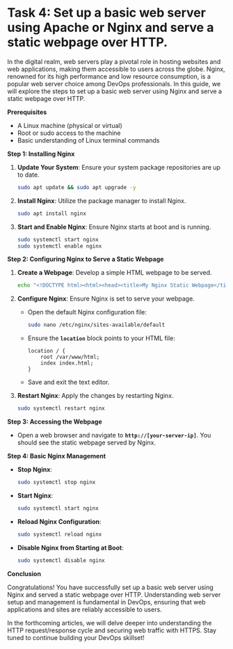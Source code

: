 # Task 4: Set up a basic web server using Apache or Nginx and serve a static webpage over HTTP.

In the digital realm, web servers play a pivotal role in hosting websites and web applications, making them accessible to users across the globe. Nginx, renowned for its high performance and low resource consumption, is a popular web server choice among DevOps professionals. In this guide, we will explore the steps to set up a basic web server using Nginx and serve a static webpage over HTTP.

**Prerequisites**

- A Linux machine (physical or virtual)
- Root or sudo access to the machine
- Basic understanding of Linux terminal commands

**Step 1: Installing Nginx**

1. **Update Your System**: Ensure your system package repositories are up to date.
    
    ```bash
    sudo apt update && sudo apt upgrade -y
    ```
    
2. **Install Nginx**: Utilize the package manager to install Nginx.
    
    ```bash
    sudo apt install nginx
    ```
    
3. **Start and Enable Nginx**: Ensure Nginx starts at boot and is running.
    
    ```bash
    sudo systemctl start nginx
    sudo systemctl enable nginx
    ```
    

**Step 2: Configuring Nginx to Serve a Static Webpage**

1. **Create a Webpage**: Develop a simple HTML webpage to be served.
    
    ```bash
    echo "<!DOCTYPE html><html><head><title>My Nginx Static Webpage</title></head><body><h1>Welcome to My Nginx Server!</h1></body></html>" | sudo tee /var/www/html/index.html
    ```
    
2. **Configure Nginx**: Ensure Nginx is set to serve your webpage.
    - Open the default Nginx configuration file:
        
        ```bash
        sudo nano /etc/nginx/sites-available/default
        ```
        
    - Ensure the **`location`** block points to your HTML file:
        
        ```
        location / {
            root /var/www/html;
            index index.html;
        }
        ```
        
    - Save and exit the text editor.
3. **Restart Nginx**: Apply the changes by restarting Nginx.
    
    ```bash
    sudo systemctl restart nginx
    ```
    

**Step 3: Accessing the Webpage**

- Open a web browser and navigate to **`http://[your-server-ip]`**. You should see the static webpage served by Nginx.

**Step 4: Basic Nginx Management**

- **Stop Nginx**:
    
    ```bash
    sudo systemctl stop nginx
    ```
    
- **Start Nginx**:
    
    ```bash
    sudo systemctl start nginx
    ```
    
- **Reload Nginx Configuration**:
    
    ```bash
    sudo systemctl reload nginx
    ```
    
- **Disable Nginx from Starting at Boot**:
    
    ```bash
    sudo systemctl disable nginx
    ```
    

**Conclusion**

Congratulations! You have successfully set up a basic web server using Nginx and served a static webpage over HTTP. Understanding web server setup and management is fundamental in DevOps, ensuring that web applications and sites are reliably accessible to users.

In the forthcoming articles, we will delve deeper into understanding the HTTP request/response cycle and securing web traffic with HTTPS. Stay tuned to continue building your DevOps skillset!